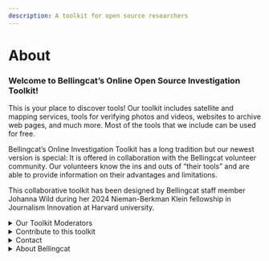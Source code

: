 ```yaml
---
description: A toolkit for open source researchers
---
```


# About

### Welcome to Bellingcat’s Online Open Source Investigation Toolkit!

This is your place to discover tools! Our toolkit includes satellite and mapping services, tools for verifying photos and videos, websites to archive web pages, and much more. Most of the tools that we include can be used for free.

Bellingcat’s Online Investigation Toolkit has a long tradition but our newest version is special: It is offered in collaboration with the Bellingcat volunteer community. Our volunteers know the ins and outs of “their tools” and are able to provide information on their advantages and limitations.

This collaborative toolkit has been designed by Bellingcat staff member Johanna Wild during her 2024 Nieman-Berkman Klein fellowship in Journalism Innovation at Harvard university.&#x20;



<details>

<summary>Our Toolkit Moderators</summary>

Our volunteer toolkit moderators have a very special role: They support Bellingcat staff to maintain and further develop our toolkit. They include:

*



*



Many other community members contribute to writing toolkit descriptions. If they choose to be publicly mentioned, you can find their names on individual tool pages under "page maintainer".



</details>

<details>

<summary>Contribute to this toolkit</summary>

You can contribute to Bellingcat's toolkit by submitting toolkit descriptions via this form. Not all submissions will be accepted, please review our guidelines and tips on how to write and submit a good toolkit description. Only descriptions that fulfil all requirements will be considered.

Bellingcat opens this form several times per year. If you want to be notified via e-mail as soon as it is opens the next time, please add your e-mail address here.



</details>

<details>

<summary>Contact</summary>

If you have any feedback or questions, please get in touch with Johanna Wild via [toolkit@bellingcat.com](mailto:toolkit@bellingcat.com). Please do not suggest tools that you would like to see added to the toolkit via this e-mail address.&#x20;

</details>

<details>

<summary>About Bellingcat</summary>

Bellingcat is an independent investigative collective of researchers, investigators and citizen journalists brought together by a passion for open source research.

Follow [Bellingcat](https://www.bellingcat.com)'s work:

* [Bellingcat website](https://www.bellingcat.com/)

<!---->

* [Bellingcat newsletter](https://bellingcat.us14.list-manage.com/subscribe/post?u=c435f53a5568f7951404c8a38\&id=4be345b082)

<!---->

* [BlueSky](https://bsky.app/profile/bellingcat.com)

<!---->

* [Discord](https://discord.com/invite/bellingcat)

<!---->

* [Facebook](https://www.facebook.com/bellingcat)

<!---->

* [Github](https://github.com/bellingcat)

<!---->

* [Instagram](https://www.instagram.com/bellingcatofficial/)

<!---->

* [Mastodon](https://mstdn.social/@Bellingcat)

<!---->

* [Patreon](https://www.patreon.com/bellingcat)

<!---->

* [Reddit](https://www.reddit.com/r/bellingcat/)

<!---->

* [Soundcloud](https://soundcloud.com/bellingcat)

<!---->

* [Twitch](https://www.twitch.tv/bellingcat\_live)

<!---->

* [X](categories/social-media/youtube/youtube.md)

<!---->

* [Youtube](https://www.youtube.com/@bellingcatofficial/videos)

[Bellingcat](https://www.bellingcat.com/) is a non-profit and the ability to carry out our work is dependent on the kind support of individual donors. If you would like to support our work, you can so [here](https://www.bellingcat.com/donate/).

We also provide [workshops](https://www.bellingcat.com/workshops/) on open source investigative methods and tools. For those of you interested in becoming a Bellingcat volunteer, have a look at our [volunteer community page](https://sites.google.com/bellingcat.com/bellingcat-volunteer-community/home).

</details>



